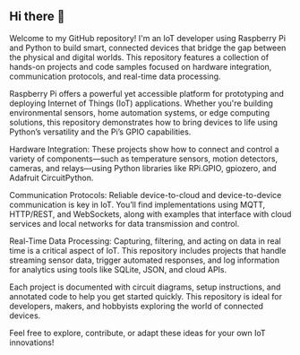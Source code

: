 ## Hi there 👋

Welcome to my GitHub repository! I'm an IoT developer using Raspberry Pi and Python to build smart, connected devices that bridge the gap between the physical and digital worlds. This repository features a collection of hands-on projects and code samples focused on hardware integration, communication protocols, and real-time data processing.

Raspberry Pi offers a powerful yet accessible platform for prototyping and deploying Internet of Things (IoT) applications. Whether you're building environmental sensors, home automation systems, or edge computing solutions, this repository demonstrates how to bring devices to life using Python’s versatility and the Pi’s GPIO capabilities.

Hardware Integration: These projects show how to connect and control a variety of components—such as temperature sensors, motion detectors, cameras, and relays—using Python libraries like RPi.GPIO, gpiozero, and Adafruit CircuitPython.

Communication Protocols: Reliable device-to-cloud and device-to-device communication is key in IoT. You’ll find implementations using MQTT, HTTP/REST, and WebSockets, along with examples that interface with cloud services and local networks for data transmission and control.

Real-Time Data Processing: Capturing, filtering, and acting on data in real time is a critical aspect of IoT. This repository includes projects that handle streaming sensor data, trigger automated responses, and log information for analytics using tools like SQLite, JSON, and cloud APIs.

Each project is documented with circuit diagrams, setup instructions, and annotated code to help you get started quickly. This repository is ideal for developers, makers, and hobbyists exploring the world of connected devices.

Feel free to explore, contribute, or adapt these ideas for your own IoT innovations!
